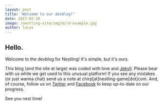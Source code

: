 ```yaml
---
layout: post
title: "Welcome to our devblog!"
date: 2017-02-20
image: /nestling-site/img/bird-example.jpg
author: lucas
---
```


<h2>Hello.</h2>

<p>Welcome to the devblog for Nestling! It's simple, but it's ours.</p>

<p>This blog (and the site at large) was coded with love and <a href='https://jekyllrb.com/'>Jekyll</a>. Please bear with us while we get used to this unusual platform! If you see any mistakes (or just wanna chat) send us a note at chirp[at]nestling-game[dot]com. And, of course, follow us on <a href='https://twitter.com/nestling_game'>Twitter</a> and <a href='https://www.facebook.com/nestling.game'>Facebook</a> to keep up-to-date on our progress.</p>

<p>See you nest time!</p>

